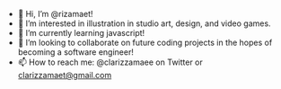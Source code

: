 - 👋 Hi, I’m @rizamaet!
- 👀 I’m interested in illustration in studio art, design, and video games.
- 🌱 I’m currently learning javascript!
- 💞️ I’m looking to collaborate on future coding projects in the hopes of becoming a software engineer!
- 📫 How to reach me: @clarizzamaee on Twitter or clarizzamaet@gmail.com

<!---
rizamaet/rizamaet is a ✨ special ✨ repository because its `README.md` (this file) appears on your GitHub profile.
You can click the Preview link to take a look at your changes.
--->
